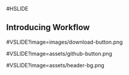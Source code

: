 #HSLIDE

## Introducing Workflow

#VSLIDE?image=images/download-button.png
<!-- .slide: data-background-transition="none" -->
#VSLIDE?image=assets/github-button.png
<!-- .slide: data-background-transition="none" -->
#VSLIDE?image=assets/header-bg.png
<!-- .slide: data-background-transition="none"
